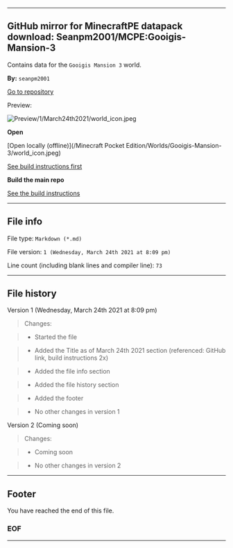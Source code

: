 
***

## GitHub mirror for MinecraftPE datapack download: Seanpm2001/MCPE:Gooigis-Mansion-3

Contains data for the `Gooigis Mansion 3` world.

**By:** `seanpm2001`

[Go to repository](https://github.com/seanpm2001/SeansLifeArchive_MinecraftPE_Backup_Worlds_Gooigis-Mansion-3)

Preview:

![Preview/1/March24th2021/world_icon.jpeg](Gooigis-Mansion-3/Preview/1/March24th2021/world_icon.jpeg)

**Open**

[Open locally (offline)](/Minecraft Pocket Edition/Worlds/Gooigis-Mansion-3/world_icon.jpeg)

[See build instructions first](BUILD_INSTRUCTIONS.md)

**Build the main repo**

[See the build instructions](/Build/BUILD_INSTRUCTIONS.cpp)

***

## File info

File type: `Markdown (*.md)`

File version: `1 (Wednesday, March 24th 2021 at 8:09 pm)`

Line count (including blank lines and compiler line): `73`

***

## File history

Version 1 (Wednesday, March 24th 2021 at 8:09 pm)

> Changes:

> * Started the file

> * Added the Title as of March 24th 2021 section (referenced: GitHub link, build instructions 2x)

> * Added the file info section

> * Added the file history section

> * Added the footer

> * No other changes in version 1

Version 2 (Coming soon)

> Changes:

> * Coming soon

> * No other changes in version 2

***

## Footer

You have reached the end of this file.

### EOF

***

